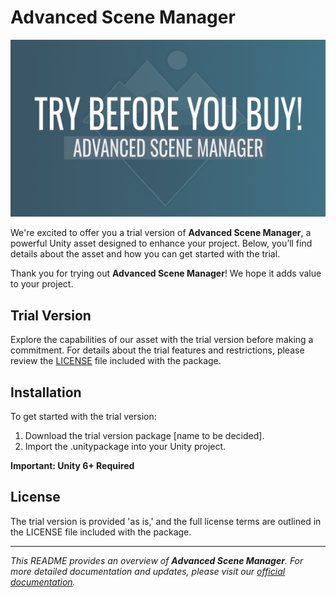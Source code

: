 # Advanced Scene Manager

![TRY BEFORE YOU BUY](./trial/Trial.png)

We're excited to offer you a trial version of **Advanced Scene Manager**, a powerful Unity asset designed to enhance your project. Below, you’ll find details about the asset and how you can get started with the trial.

Thank you for trying out **Advanced Scene Manager**! We hope it adds value to your project.

## Trial Version

Explore the capabilities of our asset with the trial version before making a commitment. For details about the trial features and restrictions, please review the [LICENSE](./LICENSE) file included with the package.

## Installation

To get started with the trial version:

1. Download the trial version package [name to be decided].
2. Import the .unitypackage into your Unity project.

**Important: Unity 6+ Required**

## License

The trial version is provided 'as is,' and the full license terms are outlined in the LICENSE file included with the package.

---

*This README provides an overview of **Advanced Scene Manager**. For more detailed documentation and updates, please visit our [official documentation](/).*

